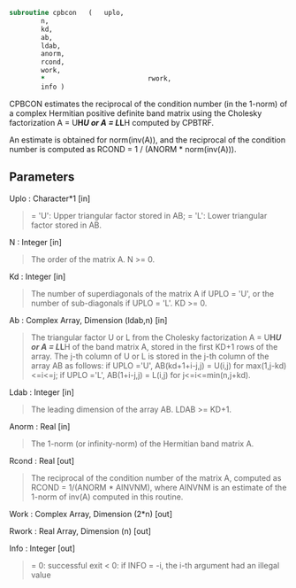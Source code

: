 ```fortran
subroutine cpbcon	(	uplo,
		n,
		kd,
		ab,
		ldab,
		anorm,
		rcond,
		work,
		*                          rwork,
		info )
```

 CPBCON estimates the reciprocal of the condition number (in the
 1-norm) of a complex Hermitian positive definite band matrix using
 the Cholesky factorization A = U**H*U or A = L*L**H computed by
 CPBTRF.

 An estimate is obtained for norm(inv(A)), and the reciprocal of the
 condition number is computed as RCOND = 1 / (ANORM * norm(inv(A))).

## Parameters
Uplo : Character*1 [in]
> = 'U':  Upper triangular factor stored in AB;
> = 'L':  Lower triangular factor stored in AB.

N : Integer [in]
> The order of the matrix A.  N >= 0.

Kd : Integer [in]
> The number of superdiagonals of the matrix A if UPLO = 'U',
> or the number of sub-diagonals if UPLO = 'L'.  KD >= 0.

Ab : Complex Array, Dimension (ldab,n) [in]
> The triangular factor U or L from the Cholesky factorization
> A = U**H*U or A = L*L**H of the band matrix A, stored in the
> first KD+1 rows of the array.  The j-th column of U or L is
> stored in the j-th column of the array AB as follows:
> if UPLO ='U', AB(kd+1+i-j,j) = U(i,j) for max(1,j-kd)<=i<=j;
> if UPLO ='L', AB(1+i-j,j)    = L(i,j) for j<=i<=min(n,j+kd).

Ldab : Integer [in]
> The leading dimension of the array AB.  LDAB >= KD+1.

Anorm : Real [in]
> The 1-norm (or infinity-norm) of the Hermitian band matrix A.

Rcond : Real [out]
> The reciprocal of the condition number of the matrix A,
> computed as RCOND = 1/(ANORM * AINVNM), where AINVNM is an
> estimate of the 1-norm of inv(A) computed in this routine.

Work : Complex Array, Dimension (2*n) [out]

Rwork : Real Array, Dimension (n) [out]

Info : Integer [out]
> = 0:  successful exit
> < 0:  if INFO = -i, the i-th argument had an illegal value

